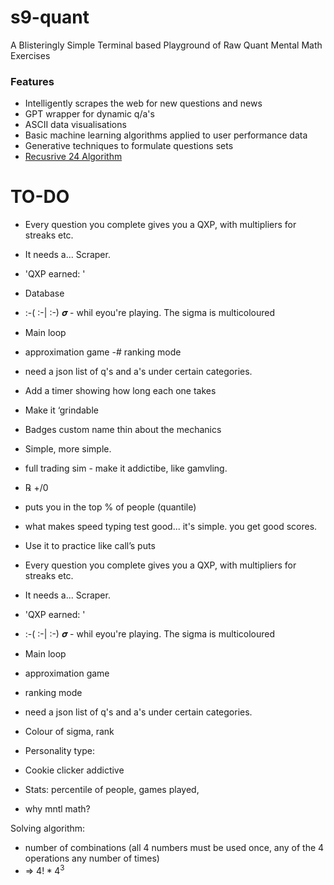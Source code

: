 # s9-quant
A Blisteringly Simple Terminal based Playground of Raw Quant Mental Math Exercises

### Features
- Intelligently scrapes the web for new questions and news
- GPT wrapper for dynamic q/a's
- ASCII data visualisations
- Basic machine learning algorithms applied to user performance data
- Generative techniques to formulate questions sets
- [Recusrive 24 Algorithm](https://w3.cs.jmu.edu/spragunr/CS159/pas/twenty_four/twenty_four.shtml)

# TO-DO
- Every question you complete gives you a QXP, with multipliers for streaks etc. 
- It needs a... Scraper. 
- 'QXP earned: ' 
- Database
- :-( :-| :-) 𝝈 - whil eyou're playing. The sigma is multicoloured
- Main loop
- approximation game
-# ranking mode
- need a json list of q's and a's under certain categories.
- Add a timer showing how long each one takes 
- Make it ‘grindable
- Badges custom name thin about the mechanics 

- Simple, more simple. 
- full trading sim - make it addictibe, like gamvling. 
- ℞ +/0
- puts you in the top % of people (quantile)
- what makes speed typing test good... it's simple. you get good scores. 
- Use it to practice like call’s puts

- Every question you complete gives you a QXP, with multipliers for streaks etc. 
- It needs a... Scraper. 
- 'QXP earned: ' 
- :-( :-| :-) 𝝈 - whil eyou're playing. The sigma is multicoloured
- Main loop
- approximation game
- ranking mode
- need a json list of q's and a's under certain categories. 

- Colour of sigma, rank
- Personality type: 
- Cookie clicker addictive
- Stats: percentile of people, games played,
- why mntl math?


Solving algorithm: 
- number of combinations (all 4 numbers must be used once, any of the 4 operations any number of times)
- ⇒ $4! *  4^3$
